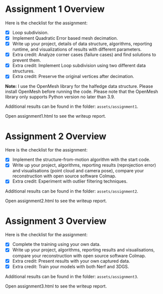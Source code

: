 # Assignment 1 Overview

Here is the checklist for the assignment:

- [x] Loop subdivision.
- [x] Implement Quadratic Error based mesh decimation.
- [x] Write up your project, details of data structure, algorithms, reporting runtime, and visualizations of results with different parameters.
- [x] Extra credit: Analyze corner cases (failure cases) and find solutions to prevent them.
- [x] Extra credit: Implement Loop subdivision using two different data structures.
- [x] Extra credit: Preserve the original vertices after decimation.

**Note:** I use the OpenMesh library for the halfedge data structure. Please install OpenMesh before running the code. Please note that the OpenMesh library only supports Python version no later than 3.9.

Additional results can be found in the folder: `assets/assignment1`.

Open assignment1.html to see the writeup report.


# Assignment 2 Overview

Here is the checklist for the assignment:

- [x] Implement the structure-from-motion algorithm with the start code.
- [x] Write up your project, algorithms, reporting results (reprojection error) and visualisations (point cloud and camera pose), compare your reconstruction with open source software Colmap.
- [x] Extra credit: Experiment with outlier filtering techniques. 

Additional results can be found in the folder: `assets/assignment2`.

Open assignment2.html to see the writeup report.

# Assignment 3 Overview

Here is the checklist for the assignment:

- [x] Complete the training using your own data.
- [x] Write up your project, algorithms, reporting results and visualisations, compare your reconstruction with open source software Colmap.
- [x] Extra credit: Present results with your own captured data.
- [x] Extra credit: Train your models with both Nerf and 3DGS. 

Additional results can be found in the folder: `assets/assignment3`.

Open assignment3.html to see the writeup report.